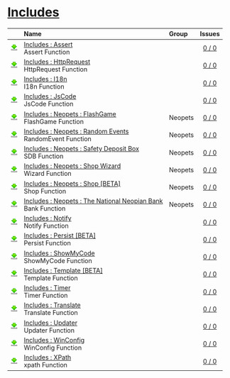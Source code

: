 # [Includes](.)
||Name|Group|Issues
:---:|:---|:---|:---:
[![Usage](../resources/image/download_icon.png)](Includes_Assert#usage "Usage")|[Includes : Assert](Includes_Assert)<br />Assert Function||[0 / 0](../../../issues?labels=undefined&state=open "Includes : Assert")
[![Usage](../resources/image/download_icon.png)](Includes_HttpRequest#usage "Usage")|[Includes : HttpRequest](Includes_HttpRequest)<br />HttpRequest Function||[0 / 0](../../../issues?labels=undefined&state=open "Includes : HttpRequest")
[![Usage](../resources/image/download_icon.png)](Includes_I18n#usage "Usage")|[Includes : I18n](Includes_I18n)<br />I18n Function||[0 / 0](../../../issues?labels=undefined&state=open "Includes : I18n")
[![Usage](../resources/image/download_icon.png)](Includes_JsCode#usage "Usage")|[Includes : JsCode](Includes_JsCode)<br />JsCode Function||[0 / 0](../../../issues?labels=undefined&state=open "Includes : JsCode")
[![Usage](../resources/image/download_icon.png)](Includes_Neopets_FlashGame#usage "Usage")|[Includes : Neopets : FlashGame](Includes_Neopets_FlashGame)<br />FlashGame Function|Neopets<br />|[0 / 0](../../../issues?labels=undefined&state=open "Includes : Neopets : FlashGame")
[![Usage](../resources/image/download_icon.png)](Includes_Neopets_Random_Events#usage "Usage")|[Includes : Neopets : Random Events](Includes_Neopets_Random_Events)<br />RandomEvent Function|Neopets<br />|[0 / 0](../../../issues?labels=undefined&state=open "Includes : Neopets : Random Events")
[![Usage](../resources/image/download_icon.png)](Includes_Neopets_Safety_Deposit_Box#usage "Usage")|[Includes : Neopets : Safety Deposit Box](Includes_Neopets_Safety_Deposit_Box)<br />SDB Function|Neopets<br />|[0 / 0](../../../issues?labels=undefined&state=open "Includes : Neopets : Safety Deposit Box")
[![Usage](../resources/image/download_icon.png)](Includes_Neopets_Shop_Wizard#usage "Usage")|[Includes : Neopets : Shop Wizard](Includes_Neopets_Shop_Wizard)<br />Wizard Function|Neopets<br />|[0 / 0](../../../issues?labels=undefined&state=open "Includes : Neopets : Shop Wizard")
[![Usage](../resources/image/download_icon.png)](Includes_Neopets_Shop_[BETA]#usage "Usage")|[Includes : Neopets : Shop [BETA]](Includes_Neopets_Shop_[BETA])<br />Shop Function|Neopets<br />|[0 / 0](../../../issues?labels=undefined&state=open "Includes : Neopets : Shop [BETA]")
[![Usage](../resources/image/download_icon.png)](Includes_Neopets_The_National_Neopian_Bank#usage "Usage")|[Includes : Neopets : The National Neopian Bank](Includes_Neopets_The_National_Neopian_Bank)<br />Bank Function|Neopets<br />|[0 / 0](../../../issues?labels=undefined&state=open "Includes : Neopets : The National Neopian Bank")
[![Usage](../resources/image/download_icon.png)](Includes_Notify#usage "Usage")|[Includes : Notify](Includes_Notify)<br />Notify Function||[0 / 0](../../../issues?labels=undefined&state=open "Includes : Notify")
[![Usage](../resources/image/download_icon.png)](Includes_Persist_[BETA]#usage "Usage")|[Includes : Persist [BETA]](Includes_Persist_[BETA])<br />Persist Function||[0 / 0](../../../issues?labels=undefined&state=open "Includes : Persist [BETA]")
[![Usage](../resources/image/download_icon.png)](Includes_ShowMyCode#usage "Usage")|[Includes : ShowMyCode](Includes_ShowMyCode)<br />ShowMyCode Function||[0 / 0](../../../issues?labels=undefined&state=open "Includes : ShowMyCode")
[![Usage](../resources/image/download_icon.png)](Includes_Template_[BETA]#usage "Usage")|[Includes : Template [BETA]](Includes_Template_[BETA])<br />Template Function||[0 / 0](../../../issues?labels=undefined&state=open "Includes : Template [BETA]")
[![Usage](../resources/image/download_icon.png)](Includes_Timer#usage "Usage")|[Includes : Timer](Includes_Timer)<br />Timer Function||[0 / 0](../../../issues?labels=undefined&state=open "Includes : Timer")
[![Usage](../resources/image/download_icon.png)](Includes_Translate#usage "Usage")|[Includes : Translate](Includes_Translate)<br />Translate Function||[0 / 0](../../../issues?labels=undefined&state=open "Includes : Translate")
[![Usage](../resources/image/download_icon.png)](Includes_Updater#usage "Usage")|[Includes : Updater](Includes_Updater)<br />Updater Function||[0 / 0](../../../issues?labels=undefined&state=open "Includes : Updater")
[![Usage](../resources/image/download_icon.png)](Includes_WinConfig#usage "Usage")|[Includes : WinConfig](Includes_WinConfig)<br />WinConfig Function||[0 / 0](../../../issues?labels=undefined&state=open "Includes : WinConfig")
[![Usage](../resources/image/download_icon.png)](Includes_XPath#usage "Usage")|[Includes : XPath](Includes_XPath)<br />xpath Function||[0 / 0](../../../issues?labels=undefined&state=open "Includes : XPath")


